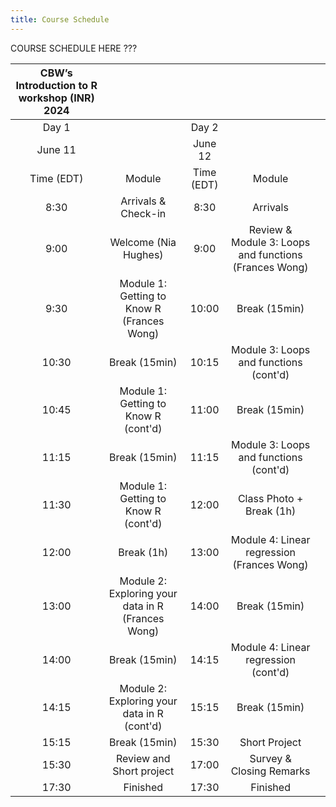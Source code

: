 ```yaml
---
title: Course Schedule
---
```


COURSE SCHEDULE HERE ???

| CBW’s Introduction to R workshop (INR) 2024 |                                                     |            |                                                       |   |
|:-------------------------------------------:|:---------------------------------------------------:|:----------:|:-----------------------------------------------------:|---|
|                    Day 1                    |                                                     |    Day 2   |                                                       |   |
|                   June 11                   |                                                     |   June 12  |                                                       |   |
|                  Time (EDT)                 |                        Module                       | Time (EDT) |                         Module                        |   |
|                     8:30                    |                 Arrivals & Check-in                 |    8:30    |                        Arrivals                       |   |
|                     9:00                    |                 Welcome (Nia Hughes)                |    9:00    | Review & Module 3: Loops and functions (Frances Wong) |   |
|                     9:30                    |      Module 1: Getting to Know R (Frances Wong)     |    10:00   |                     Break (15min)                     |   |
|                    10:30                    |                    Break (15min)                    |    10:15   |         Module 3: Loops and functions (cont'd)        |   |
|                    10:45                    |         Module 1: Getting to Know R (cont'd)        |    11:00   |                     Break (15min)                     |   |
|                    11:15                    |                    Break (15min)                    |    11:15   |         Module 3: Loops and functions (cont'd)        |   |
|                    11:30                    |         Module 1: Getting to Know R (cont'd)        |    12:00   |                Class Photo + Break (1h)               |   |
|                    12:00                    |                      Break (1h)                     |    13:00   |       Module 4: Linear regression (Frances Wong)      |   |
|                    13:00                    | Module 2: Exploring your data in R   (Frances Wong) |    14:00   |                     Break (15min)                     |   |
|                    14:00                    |                    Break (15min)                    |    14:15   |          Module 4: Linear regression (cont'd)         |   |
|                    14:15                    |    Module 2: Exploring your data in R   (cont'd)    |    15:15   |                     Break (15min)                     |   |
|                    15:15                    |                    Break (15min)                    |    15:30   |                     Short Project                     |   |
|                    15:30                    |               Review and Short project              |    17:00   |                Survey & Closing Remarks               |   |
|                    17:30                    |                       Finished                      |    17:30   |                        Finished                       |   |
